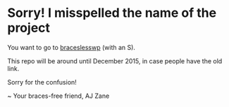 # Sorry! I misspelled the name of the project

You want to go to [braceslesswp](http://github.com/azanebrain/braceslesswp) (with an S).

This repo will be around until December 2015, in case people have the old link.

Sorry for the confusion!

~ Your braces-free friend, AJ Zane